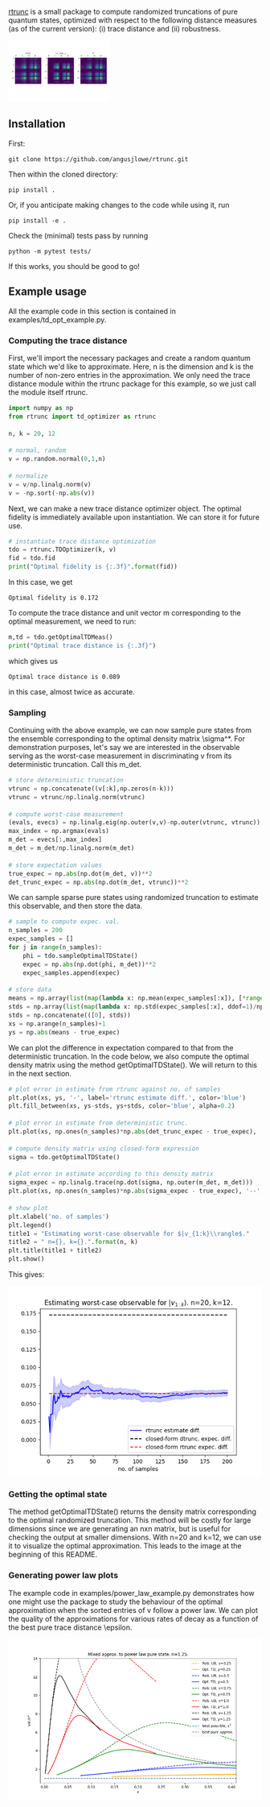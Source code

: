 <a href="https://github.com/angusjlowe/rtrunc">rtrunc</a> is a small package to compute randomized truncations of
pure quantum states, optimized with respect to the following distance measures
(as of the current version): (i) trace distance and (ii) robustness.

<img src="static/img/trunc_visualization_1.png" alt="trunc_visualization_1" width="200"/>

## Installation

First:

```console
git clone https://github.com/angusjlowe/rtrunc.git
```
Then within the cloned directory:

```console
pip install .
```

Or, if you anticipate making changes to the code while using it,
run

```console
pip install -e .
```

Check the (minimal) tests pass by running

```console
python -m pytest tests/
```

If this works, you should be good to go!

## Example usage

All the example code in this section is contained in examples/td_opt_example.py.

### Computing the trace distance
First, we'll import the necessary packages and create a random quantum
state which we'd like to approximate. Here, n is the dimension and k is the
number of non-zero entries in the approximation. We only need the
trace distance module within the rtrunc package for this example, so we
just call the module itself rtrunc.

```python
import numpy as np
from rtrunc import td_optimizer as rtrunc

n, k = 20, 12

# normal, random
v = np.random.normal(0,1,n)

# normalize
v = v/np.linalg.norm(v)
v = -np.sort(-np.abs(v))
```

Next, we can make a new trace distance optimizer object. The optimal
fidelity is immediately available upon instantiation. We can store it for future use.

```python
# instantiate trace distance optimization
tdo = rtrunc.TDOptimizer(k, v)
fid = tdo.fid
print("Optimal fidelity is {:.3f}".format(fid))
```
In this case, we get

```console
Optimal fidelity is 0.172
```

To compute the trace distance and unit vector m corresponding to
the optimal measurement, we need to run:

```python
m,td = tdo.getOptimalTDMeas()
print("Optimal trace distance is {:.3f}")
```
which gives us

```console
Optimal trace distance is 0.089
```
in this case, almost twice as accurate.


### Sampling

Continuing with the above example, we can now sample pure states
from the ensemble corresponding to the optimal density matrix \sigma^*.
For demonstration purposes, let's say we are interested in the observable
serving as the worst-case measurement in discriminating v from its
deterministic truncation. Call this m_det.

```python
# store deterministic truncation
vtrunc = np.concatenate((v[:k],np.zeros(n-k)))
vtrunc = vtrunc/np.linalg.norm(vtrunc)

# compute worst-case measurement
(evals, evecs) = np.linalg.eig(np.outer(v,v)-np.outer(vtrunc, vtrunc))
max_index = np.argmax(evals)
m_det = evecs[:,max_index]
m_det = m_det/np.linalg.norm(m_det)

# store expectation values
true_expec = np.abs(np.dot(m_det, v))**2
det_trunc_expec = np.abs(np.dot(m_det, vtrunc))**2
```

We can sample sparse pure states using randomized truncation to estimate
this observable, and then store the data.

```python
# sample to compute expec. val.
n_samples = 200
expec_samples = []
for j in range(n_samples):
    phi = tdo.sampleOptimalTDState()
    expec = np.abs(np.dot(phi, m_det))**2
    expec_samples.append(expec)

# store data
means = np.array(list(map(lambda x: np.mean(expec_samples[:x]), [*range(1,n_samples+1)])))
stds = np.array(list(map(lambda x: np.std(expec_samples[:x], ddof=1)/np.sqrt(x), [*range(2,n_samples+1)])))
stds = np.concatenate(([0], stds))
xs = np.arange(n_samples)+1
ys = np.abs(means - true_expec)
```
We can plot the difference in expectation compared to that from the
deterministic truncation. In the code below, we also compute the optimal
density matrix using the method getOptimalTDState(). We will return
to this in the next section.

```python
# plot error in estimate from rtrunc against no. of samples
plt.plot(xs, ys, '-', label='rtrunc estimate diff.', color='blue')
plt.fill_between(xs, ys-stds, ys+stds, color='blue', alpha=0.2)

# plot error in estimate from deterministic trunc.
plt.plot(xs, np.ones(n_samples)*np.abs(det_trunc_expec - true_expec), '--', color='black', label='closed-form dtrunc. expec. diff.')

# compute density matrix using closed-form expression
sigma = tdo.getOptimalTDState()

# plot error in estimate according to this density matrix
sigma_expec = np.linalg.trace(np.dot(sigma, np.outer(m_det, m_det)))
plt.plot(xs, np.ones(n_samples)*np.abs(sigma_expec - true_expec), '--', color='red', label='closed-form rtrunc expec. diff.')

# show plot
plt.xlabel('no. of samples')
plt.legend()
title1 = "Estimating worst-case observable for $|v_{1:k}\\rangle$."
title2 = " n={}, k={}.".format(n, k)
plt.title(title1 + title2)
plt.show()
```

This gives:

![trunc_estimate_img](static/img/trunc_estimate_1.png)


### Getting the optimal state

The method getOptimalTDState() returns the density matrix corresponding
to the optimal randomized truncation. This method will be costly for large
dimensions since we are generating an nxn matrix, but is useful for checking
the output at smaller dimensions. With n=20 and k=12, we can use it to
visualize the optimal approximation. This leads to the image at the
beginning of this README.

### Generating power law plots

The example code in examples/power_law_example.py demonstrates how one
might use the package to study the behaviour of the optimal approximation
when the sorted entries of v follow a power law. We can plot the quality of
the approximations for various rates of decay as a function of the best pure
trace distance \epsilon.

![power_law_plot](static/img/power_law_plot_1.png)

